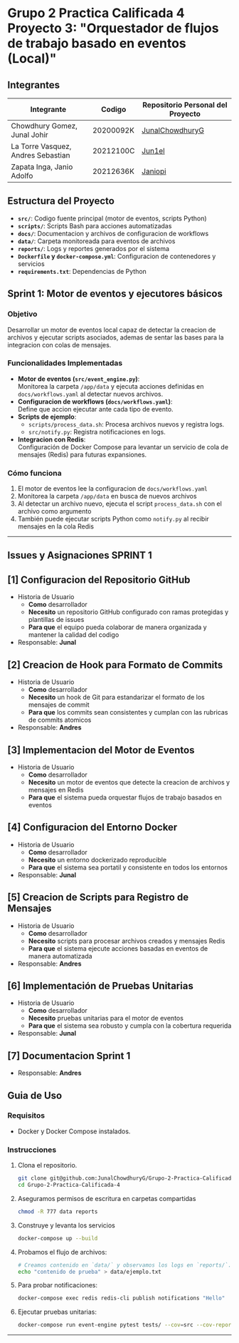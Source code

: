 # **Grupo 2 Practica Calificada 4 Proyecto 3: "Orquestador de flujos de trabajo basado en eventos (Local)"**

## **Integrantes**
| Integrante                         | Codigo    | Repositorio Personal del Proyecto                                                 |
| ---------------------------------- | --------- | --------------------------------------------------------------------------------- |
| Chowdhury Gomez, Junal Johir       | 20200092K | [JunalChowdhuryG](https://github.com/JunalChowdhuryG/Proyecto-3-Personal-Grupo-2) |
| La Torre Vasquez, Andres Sebastian | 20212100C | [Jun1el](https://github.com/Jun1el/Proyecto-3-Personal-Grupo-2)                   |
| Zapata Inga, Janio Adolfo          | 20212636K | [Janiopi](https://github.com/Janiopi/Proyecto-3-Personal-Grupo-2)                 |

## Estructura del Proyecto

- **`src/`**: Codigo fuente principal (motor de eventos, scripts Python)
- **`scripts/`**: Scripts Bash para acciones automatizadas
- **`docs/`**: Documentacion y archivos de configuracion de workflows
- **`data/`**: Carpeta monitoreada para eventos de archivos
- **`reports/`**: Logs y reportes generados por el sistema
- **`Dockerfile` y `docker-compose.yml`**: Configuracion de contenedores y servicios
- **`requirements.txt`**: Dependencias de Python

## Sprint 1: Motor de eventos y ejecutores básicos

### Objetivo
Desarrollar un motor de eventos local capaz de detectar la creacion de archivos y ejecutar scripts asociados, ademas de sentar las bases para la integracion con colas de mensajes.

### Funcionalidades Implementadas
- **Motor de eventos (`src/event_engine.py`)**:  
  Monitorea la carpeta `/app/data` y ejecuta acciones definidas en `docs/workflows.yaml` al detectar nuevos archivos.
- **Configuracion de workflows (`docs/workflows.yaml`)**:  
  Define que accion ejecutar ante cada tipo de evento.
- **Scripts de ejemplo**:  
  - `scripts/process_data.sh`: Procesa archivos nuevos y registra logs.
  - `src/notify.py`: Registra notificaciones en logs.
- **Integracion con Redis**:  
  Configuración de Docker Compose para levantar un servicio de cola de mensajes (Redis) para futuras expansiones.

### Cómo funciona
1. El motor de eventos lee la configuracion de `docs/workflows.yaml`
2. Monitorea la carpeta `/app/data` en busca de nuevos archivos
3. Al detectar un archivo nuevo, ejecuta el script `process_data.sh` con el archivo como argumento
4. También puede ejecutar scripts Python como `notify.py` al recibir mensajes en la cola Redis
---

## Issues y Asignaciones SPRINT 1

## [1] Configuracion del Repositorio GitHub

- Historia de Usuario
   - **Como** desarrollador  
   - **Necesito** un repositorio GitHub configurado con ramas protegidas y plantillas de issues  
   - **Para que** el equipo pueda colaborar de manera organizada y mantener la calidad del codigo
- Responsable: **Junal**
## [2] Creacion de Hook para Formato de Commits

- Historia de Usuario
    - **Como** desarrollador  
    - **Necesito** un hook de Git para estandarizar el formato de los mensajes de commit  
    - **Para que** los commits sean consistentes y cumplan con las rubricas de commits atomicos
- Responsable: **Andres**
## [3] Implementacion del Motor de Eventos

- Historia de Usuario
    - **Como** desarrollador  
    - **Necesito** un motor de eventos que detecte la creacion de archivos y mensajes en Redis  
    - **Para que** el sistema pueda orquestar flujos de trabajo basados en eventos

## [4] Configuracion del Entorno Docker

- Historia de Usuario
    - **Como** desarrollador  
    - **Necesito** un entorno dockerizado reproducible  
    - **Para que** el sistema sea portatil y consistente en todos los entornos
- Responsable: **Junal**
## [5] Creacion de Scripts para Registro de Mensajes

- Historia de Usuario
    - **Como** desarrollador  
    - **Necesito** scripts para procesar archivos creados y mensajes Redis  
    - **Para que** el sistema ejecute acciones basadas en eventos de manera automatizada
- Responsable: **Andres**

## [6] Implementación de Pruebas Unitarias

- Historia de Usuario
    - **Como** desarrollador  
    - **Necesito** pruebas unitarias para el motor de eventos  
    - **Para que** el sistema sea robusto y cumpla con la cobertura requerida
- Responsable: **Junal**

## [7] Documentacion Sprint 1
- Responsable: **Andres**

## Guia de Uso

### Requisitos
- Docker y Docker Compose instalados.

### Instrucciones 
1. Clona el repositorio.
   ```bash
   git clone git@github.com:JunalChowdhuryG/Grupo-2-Practica-Calificada-4.git
   cd Grupo-2-Practica-Calificada-4
   ```
2. Aseguramos permisos de escritura en carpetas compartidas
   ```bash
   chmod -R 777 data reports
   ```
3. Construye y levanta los servicios
   ```sh
   docker-compose up --build
   ```
4. Probamos el flujo de archivos:
   ```bash
   # Creamos contenido en `data/` y observamos los logs en `reports/`.
   echo "contenido de prueba" > data/ejemplo.txt
   ```
  
5. Para probar notificaciones:
   ```bash
   docker-compose exec redis redis-cli publish notifications "Hello"
   ```
6. Ejecutar pruebas unitarias:
   ```bash
   docker-compose run event-engine pytest tests/ --cov=src --cov-report=term-missing
   ```
---
